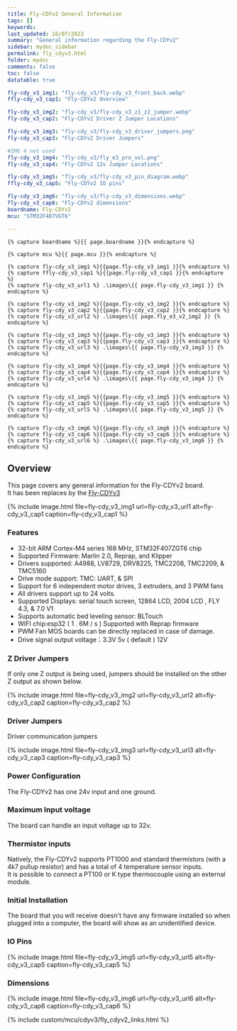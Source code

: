 ```yaml
---
title: Fly-CDYv2 General Information
tags: []
keywords: 
last_updated: 16/07/2023
summary: "General information regarding the Fly-CDYv2"
sidebar: mydoc_sidebar
permalink: fly_cdyv3.html
folder: mydoc
comments: false
toc: false
datatable: true

fly-cdy_v3_img1: "fly-cdy_v3/fly-cdy_v3_front_back.webp"
ffly-cdy_v3_cap1: "Fly-CDYv2 Overview"

fly-cdy_v3_img2: "fly-cdy_v3/fly-cdy_v3_z1_z2_jumper.webp"
fly-cdy_v3_cap2: "Fly-CDYv2 Driver Z Jumper Locations"

fly-cdy_v3_img3: "fly-cdy_v3/fly-cdy_v3_driver_jumpers.png"
fly-cdy_v3_cap3: "Fly-CDYv2 Driver Jumpers"

#IMG 4 not used
fly-cdy_v3_img4: "fly-cdy_v3/fly_e3_pro_vol.png"
fly-cdy_v3_cap4: "Fly-CDYv2 12v Jumper Locations"

fly-cdy_v3_img5: "fly-cdy_v3/fly-cdy_v3_pin_diagram.webp"
ffly-cdy_v3_cap5: "Fly-CDYv2 IO pins"

fly-cdy_v3_img6: "fly-cdy_v3/fly-cdy_v3_dimensions.webp"
fly-cdy_v3_cap6: "Fly-CDYv2 dimensions"
boardname: Fly-CDYv2
mcu: "STM32F407VGT6"

---
```


    {% capture boardname %}{{ page.boardname }}{% endcapture %}

    {% capture mcu %}{{ page.mcu }}{% endcapture %}

    {% capture fly-cdy_v3_img1 %}{{page.fly-cdy_v3_img1 }}{% endcapture %}
    {% capture ffly-cdy_v3_cap1 %}{{page.fly-cdy_v3_cap1 }}{% endcapture %}
    {% capture fly-cdy_v3_url1 %} .\images\{{ page.fly-cdy_v3_img1 }} {% endcapture %}

    {% capture fly-cdy_v3_img2 %}{{page.fly-cdy_v3_img2 }}{% endcapture %}
    {% capture fly-cdy_v3_cap2 %}{{page.fly-cdy_v3_cap2 }}{% endcapture %}
    {% capture fly-cdy_v3_url2 %} .\images\{{ page.fly_e3_v2_img2 }} {% endcapture %}

    {% capture fly-cdy_v3_img3 %}{{page.fly-cdy_v3_img3 }}{% endcapture %}
    {% capture fly-cdy_v3_cap3 %}{{page.fly-cdy_v3_cap3 }}{% endcapture %}
    {% capture fly-cdy_v3_url3 %} .\images\{{ page.fly-cdy_v3_img3 }} {% endcapture %}

    {% capture fly-cdy_v3_img4 %}{{page.fly-cdy_v3_img4 }}{% endcapture %}
    {% capture fly-cdy_v3_cap4 %}{{page.fly-cdy_v3_cap4 }}{% endcapture %}
    {% capture fly-cdy_v3_url4 %} .\images\{{ page.fly-cdy_v3_img4 }} {% endcapture %}

    {% capture fly-cdy_v3_img5 %}{{page.fly-cdy_v3_img5 }}{% endcapture %}
    {% capture fly-cdy_v3_cap5 %}{{page.fly-cdy_v3_cap5 }}{% endcapture %}
    {% capture fly-cdy_v3_url5 %} .\images\{{ page.fly-cdy_v3_img5 }} {% endcapture %}

    {% capture fly-cdy_v3_img6 %}{{page.fly-cdy_v3_img6 }}{% endcapture %}
    {% capture fly-cdy_v3_cap6 %}{{page.fly-cdy_v3_cap6 }}{% endcapture %}
    {% capture fly-cdy_v3_url6 %} .\images\{{ page.fly-cdy_v3_img6 }} {% endcapture %}    

## Overview

This page covers any general information for the Fly-CDYv2 board.  
It has been replaces by the [Fly-CDYv3](./fly_cdyv3.html)

{% 
include image.html 
file=fly-cdy_v3_img1
url=fly-cdy_v3_url1
alt=fly-cdy_v3_cap1
caption=fly-cdy_v3_cap1
%}

### Features

 - 32-bit ARM Cortex-M4 series 168 MHz, STM32F407ZGT6 chip
 - Supported Firmware: Marlin 2.0, Reprap, and Klipper
 - Drivers supported: A4988, LV8729, DRV8225, TMC2208, TMC2209, & TMC5160
 - Drive mode support: TMC: UART, & SPI
 - Support for 6 independent motor drives, 3 extruders, and 3 PWM fans
 - All drivers support up to 24 volts.
 - Supported Displays: serial touch screen, 12864 LCD, 2004 LCD , FLY 4.3, & 7.0 V1
 - Supports automatic bed leveling sensor: BLTouch
 - WIFI chip:esp32 ( 1 . 6M / s ) Supported with Reprap firmware
 - PWM Fan MOS boards can be directly replaced in case of damage.
 - Drive signal output voltage：3.3V 5v ( default ) 12V
 
### Z Driver Jumpers

If only one Z output is being used, jumpers should be installed on the other Z output as shown below.

{% 
include image.html 
file=fly-cdy_v3_img2
url=fly-cdy_v3_url2
alt=fly-cdy_v3_cap2
caption=fly-cdy_v3_cap2
%}

### Driver Jumpers

Driver communication jumpers

{% 
include image.html 
file=fly-cdy_v3_img3
url=fly-cdy_v3_url3
alt=fly-cdy_v3_cap3
caption=fly-cdy_v3_cap3
%}

### Power Configuration

The Fly-CDYv2 has one 24v input and one ground. 

### Maximum Input voltage

The board can handle an input voltage up to 32v.

### Thermistor inputs

Natively, the Fly-CDYv2 supports PT1000 and standard thermistors (with a 4k7 pullup resistor) and has a total of 4 temperature sensor inputs.  
It is possible to connect a PT100 or K type thermocouple using an external module.  

### Initial Installation

The board that you will receive doesn't have any firmware installed so when plugged into a computer, the board will show as an unidentified device.

### IO Pins

{% 
include image.html 
file=fly-cdy_v3_img5
url=fly-cdy_v3_url5
alt=fly-cdy_v3_cap5
caption=fly-cdy_v3_cap5
%}

### Dimensions

{% 
include image.html 
file=fly-cdy_v3_img6
url=fly-cdy_v3_url6
alt=fly-cdy_v3_cap6
caption=fly-cdy_v3_cap6
%}

{% include custom/mcu/cdyv3/fly_cdyv2_links.html %}